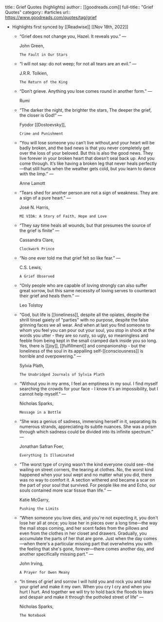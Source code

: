 title:: Grief Quotes (highlights)
author:: [[goodreads.com]]
full-title:: "Grief Quotes"
category:: #articles
url:: https://www.goodreads.com/quotes/tag/grief

- Highlights first synced by [[Readwise]] [[Nov 18th, 2022]]
	- “Grief does not change you, Hazel. It reveals you.”
	    ―
	  
	    John Green,
	  
	    
	      The Fault in Our Stars
	- “I will not say: do not weep; for not all tears are an evil.”
	    ―
	  
	    J.R.R. Tolkien,
	  
	    
	      The Return of the King
	- “Don’t grieve. Anything you lose comes round in another form.”
	    ―
	  
	    Rumi
	- “The darker the night, the brighter the stars,  The deeper the grief, the closer is God!”
	    ―
	  
	    Fyodor [[Dostoevsky]],
	  
	    
	      Crime and Punishment
	- “You will lose someone you can’t live without,and your heart will be badly broken, and the bad news is that you never completely get over the loss of your beloved. But this is also the good news. They live forever in your broken heart that doesn’t seal back up. And you come through. It’s like having a broken leg that never heals perfectly—that still hurts when the weather gets cold, but you learn to dance with the limp.”
	    ―
	  
	    Anne Lamott
	- “Tears shed for another person are not a sign of weakness. They are a sign of a pure heart.”
	    ―
	  
	    José N. Harris,
	  
	    
	      MI VIDA: A Story of Faith, Hope and Love
	- “They say time heals all wounds, but that presumes the source of the grief is finite”
	    ―
	  
	    Cassandra Clare,
	  
	    
	      Clockwork Prince
	- “No one ever told me that grief felt so like fear.”
	    ―
	  
	    C.S. Lewis,
	  
	    
	      A Grief Observed
	- “Only people who are capable of loving strongly can also suffer great sorrow, but this same necessity of loving serves to counteract their grief and heals them.”
	    ―
	  
	    Leo Tolstoy
	- “God, but life is [[loneliness]], despite all the opiates, despite the shrill tinsel gaiety of "parties" with no purpose, despite the false grinning faces we all wear. And when at last you find someone to whom you feel you can pour out your soul, you stop in shock at the words you utter - they are so rusty, so ugly, so meaningless and feeble from being kept in the small cramped dark inside you so long. Yes, there is [[joy]], [[fulfillment]] and companionship - but the loneliness of the soul in its appalling self-[[consciousness]] is horrible and overpowering.”
	    ―
	  
	    Sylvia Plath,
	  
	    
	      The Unabridged Journals of Sylvia Plath
	- “Without you in my arms, I feel an emptiness in my soul. I find myself searching the crowds for your face - I know it's an impossibility, but I cannot help myself.”
	    ―
	  
	    Nicholas Sparks,
	  
	    
	      Message in a Bottle
	- “She was a genius of sadness, immersing herself in it, separating its numerous strands, appreciating its subtle nuances. She was a prism through which sadness could be divided into its infinite spectrum.”
	    ―
	  
	    Jonathan Safran Foer,
	  
	    
	      Everything Is Illuminated
	- “The worst type of crying wasn't the kind everyone could see--the wailing on street corners, the tearing at clothes. No, the worst kind happened when your soul wept and no matter what you did, there was no way to comfort it. A section withered and became a scar on the part of your soul that survived. For people like me and Echo, our souls contained more scar tissue than life.”
	    ―
	  
	    Katie McGarry,
	  
	    
	      Pushing the Limits
	- “When someone you love dies, and you're not expecting it, you don't lose her all at once; you lose her in pieces over a long time—the way the mail stops coming, and her scent fades from the pillows and even from the clothes in her closet and drawers. Gradually, you accumulate the parts of her that are gone. Just when the day comes—when there's a particular missing part that overwhelms you with the feeling that she's gone, forever—there comes another day, and another specifically missing part.”
	    ―
	  
	    John Irving,
	  
	    
	      A Prayer for Owen Meany
	- “In times of grief and sorrow I will hold you and rock you and take your grief and make it my own. When you cry I cry and when you hurt I hurt. And together we will try to hold back the floods to tears and despair and make it through the potholed street of life”
	    ―
	  
	    Nicholas Sparks,
	  
	    
	      The Notebook